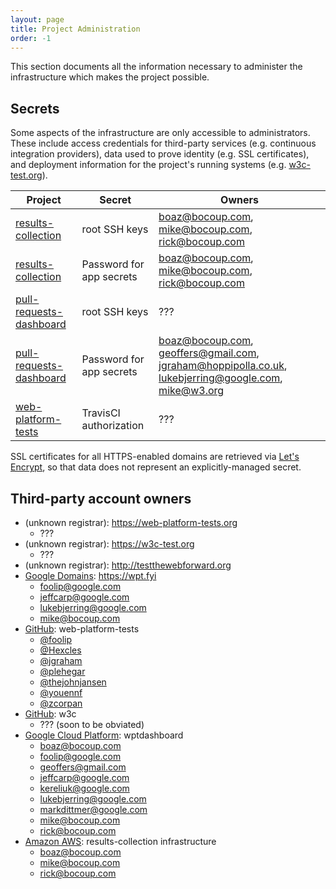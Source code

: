 ```yaml
---
layout: page
title: Project Administration
order: -1
---
```


This section documents all the information necessary to administer the
infrastructure which makes the project possible.

## Secrets

Some aspects of the infrastructure are only accessible to administrators. These
include access credentials for third-party services (e.g. continuous
integration providers), data used to prove identity (e.g. SSL certificates),
and deployment information for the project's running systems (e.g.
[w3c-test.org](https://w3c-test.org)).

Project                   | Secret                   | Owners
--------------------------|--------------------------|-------------
[results-collection]      | root SSH keys            | boaz@bocoup.com, mike@bocoup.com, rick@bocoup.com
[results-collection]      | Password for app secrets | boaz@bocoup.com, mike@bocoup.com, rick@bocoup.com
[pull-requests-dashboard] | root SSH keys            | ???
[pull-requests-dashboard] | Password for app secrets | boaz@bocoup.com, geoffers@gmail.com, jgraham@hoppipolla.co.uk, lukebjerring@google.com, mike@w3.org
[web-platform-tests]      | TravisCI authorization   | ???

SSL certificates for all HTTPS-enabled domains are retrieved via [Let's
Encrypt](https://letsencrypt.org/), so that data does not represent an
explicitly-managed secret.

## Third-party account owners

- (unknown registrar): https://web-platform-tests.org
  - ???
- (unknown registrar): https://w3c-test.org
  - ???
- (unknown registrar): http://testthewebforward.org
- [Google Domains](https://domains.google/): https://wpt.fyi
  - foolip@google.com
  - jeffcarp@google.com
  - lukebjerring@google.com
  - mike@bocoup.com
- [GitHub](hittps://github.com): web-platform-tests
  - [@foolip](https://github.com/foolip)
  - [@Hexcles](https://github.com/Hexcles)
  - [@jgraham](https://github.com/jgraham)
  - [@plehegar](https://github.com/plehegar)
  - [@thejohnjansen](https://github.com/thejohnjansen)
  - [@youennf](https://github.com/youennf)
  - [@zcorpan](https://github.com/zcorpan)
- [GitHub](https://github.com): w3c
  - ??? (soon to be obviated)
- [Google Cloud Platform](https://cloud.google.com): wptdashboard
  - boaz@bocoup.com
  - foolip@google.com
  - geoffers@gmail.com
  - jeffcarp@google.com
  - kereliuk@google.com
  - lukebjerring@google.com
  - markdittmer@google.com
  - mike@bocoup.com
  - rick@bocoup.com
- [Amazon AWS](https://aws.amazon.com/): results-collection infrastructure
  - boaz@bocoup.com
  - mike@bocoup.com
  - rick@bocoup.com

[pull-requests-dashboard]: https://github.com/web-platform-tests/pulls.web-platform-tests.org
[results-collection]: https://github.com/web-platform-tests/results-collection
[web-platform-tests]: https://github.com/e3c/web-platform-tests
[wpt.fyi]: https://github.com/web-platform-tests/wpt.fyi
